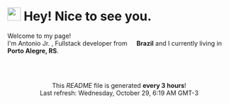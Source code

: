 <h1><img src="https://emojis.slackmojis.com/emojis/images/1531849430/4246/blob-sunglasses.gif?1531849430" width="30"/> Hey! Nice to see you.</h1>

<p>Welcome to my page! </br> I'm Antonio Jr. , Fullstack developer from <img src="https://cdn-icons-png.flaticon.com/512/7826/7826359.png"  width="13"/> <b>Brazil</b> and I currently living in <b>Porto Alegre, RS</b>. </p>

</br></br><p align="center">This <i>README</i> file is generated <b>every 3 hours</b>!</br>Last refresh: Wednesday, October 29, 6:19 AM GMT-3
